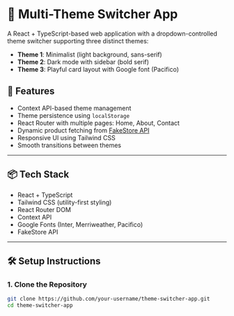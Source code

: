 # 🎨 Multi-Theme Switcher App

A React + TypeScript-based web application with a dropdown-controlled theme switcher supporting three distinct themes:
- **Theme 1**: Minimalist (light background, sans-serif)
- **Theme 2**: Dark mode with sidebar (bold serif)
- **Theme 3**: Playful card layout with Google font (Pacifico)

## 🚀 Features

- Context API-based theme management
- Theme persistence using `localStorage`
- React Router with multiple pages: Home, About, Contact
- Dynamic product fetching from [FakeStore API](https://fakestoreapi.com/products)
- Responsive UI using Tailwind CSS
- Smooth transitions between themes

---

## 📦 Tech Stack

- React + TypeScript
- Tailwind CSS (utility-first styling)
- React Router DOM
- Context API
- Google Fonts (Inter, Merriweather, Pacifico)
- FakeStore API

---

## 🛠️ Setup Instructions

### 1. Clone the Repository

```bash
git clone https://github.com/your-username/theme-switcher-app.git
cd theme-switcher-app
